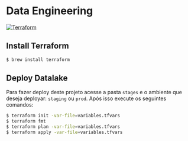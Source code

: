 # Data Engineering

[![Terraform](https://img.shields.io/badge/Terraform-7B42BC?logo=terraform&logoColor=white)](https://www.terraform.io)

## Install Terraform

```bash
$ brew install terraform
```

## Deploy Datalake

Para fazer deploy deste projeto acesse a pasta `stages` e o ambiente que deseja deployar: `staging` ou `prod`. Após isso execute os seguintes comandos:

```bash
$ terraform init -var-file=variables.tfvars
$ terraform fmt
$ terraform plan -var-file=variables.tfvars
$ terraform apply -var-file=variables.tfvars
```